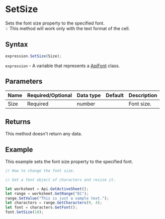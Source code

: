 # SetSize

Sets the font size property to the specified font.\
💡 This method will work only with the text format of the cell.

## Syntax

```javascript
expression.SetSize(Size);
```

`expression` - A variable that represents a [ApiFont](../ApiFont.md) class.

## Parameters

| **Name** | **Required/Optional** | **Data type** | **Default** | **Description** |
| ------------- | ------------- | ------------- | ------------- | ------------- |
| Size | Required | number |  | Font size. |

## Returns

This method doesn't return any data.

## Example

This example sets the font size property to the specified font.

```javascript editor-xlsx
// How to change the font size.

// Get a font object of characters and resize it.

let worksheet = Api.GetActiveSheet();
let range = worksheet.GetRange("B1");
range.SetValue("This is just a sample text.");
let characters = range.GetCharacters(9, 4);
let font = characters.GetFont();
font.SetSize(18);
```
